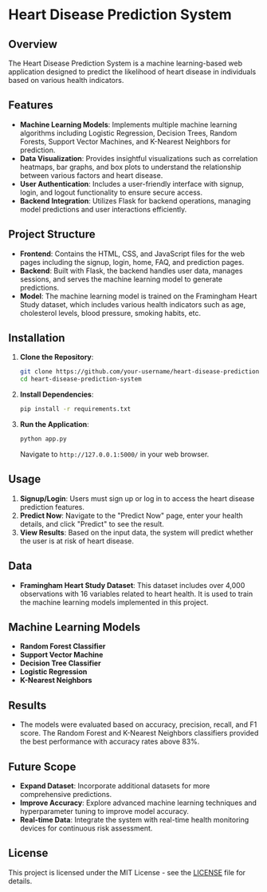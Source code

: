 # Heart Disease Prediction System

## Overview
The Heart Disease Prediction System is a machine learning-based web application designed to predict the likelihood of heart disease in individuals based on various health indicators.

## Features
- **Machine Learning Models**: Implements multiple machine learning algorithms including Logistic Regression, Decision Trees, Random Forests, Support Vector Machines, and K-Nearest Neighbors for prediction.
- **Data Visualization**: Provides insightful visualizations such as correlation heatmaps, bar graphs, and box plots to understand the relationship between various factors and heart disease.
- **User Authentication**: Includes a user-friendly interface with signup, login, and logout functionality to ensure secure access.
- **Backend Integration**: Utilizes Flask for backend operations, managing model predictions and user interactions efficiently.

## Project Structure
- **Frontend**: Contains the HTML, CSS, and JavaScript files for the web pages including the signup, login, home, FAQ, and prediction pages.
- **Backend**: Built with Flask, the backend handles user data, manages sessions, and serves the machine learning model to generate predictions.
- **Model**: The machine learning model is trained on the Framingham Heart Study dataset, which includes various health indicators such as age, cholesterol levels, blood pressure, smoking habits, etc.

## Installation
1. **Clone the Repository**:
    ```bash
    git clone https://github.com/your-username/heart-disease-prediction-system.git
    cd heart-disease-prediction-system
    ```

2. **Install Dependencies**:
    ```bash
    pip install -r requirements.txt
    ```

3. **Run the Application**:
    ```bash
    python app.py
    ```
   Navigate to `http://127.0.0.1:5000/` in your web browser.

## Usage
1. **Signup/Login**: Users must sign up or log in to access the heart disease prediction features.
2. **Predict Now**: Navigate to the "Predict Now" page, enter your health details, and click "Predict" to see the result.
3. **View Results**: Based on the input data, the system will predict whether the user is at risk of heart disease.

## Data
- **Framingham Heart Study Dataset**: This dataset includes over 4,000 observations with 16 variables related to heart health. It is used to train the machine learning models implemented in this project.

## Machine Learning Models
- **Random Forest Classifier**
- **Support Vector Machine**
- **Decision Tree Classifier**
- **Logistic Regression**
- **K-Nearest Neighbors**

## Results
- The models were evaluated based on accuracy, precision, recall, and F1 score. The Random Forest and K-Nearest Neighbors classifiers provided the best performance with accuracy rates above 83%.

## Future Scope
- **Expand Dataset**: Incorporate additional datasets for more comprehensive predictions.
- **Improve Accuracy**: Explore advanced machine learning techniques and hyperparameter tuning to improve model accuracy.
- **Real-time Data**: Integrate the system with real-time health monitoring devices for continuous risk assessment.

## License
This project is licensed under the MIT License - see the [LICENSE](LICENSE) file for details.
